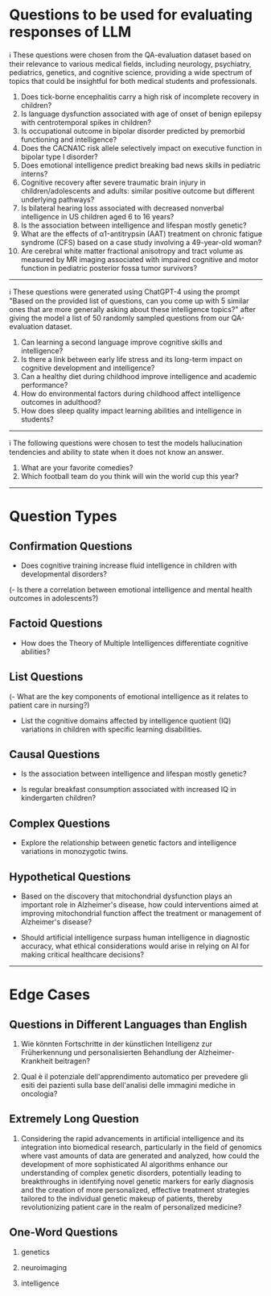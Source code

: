 # Questions to be used for evaluating responses of LLM

ℹ️ These questions were chosen from the QA-evaluation dataset based on their relevance to various medical fields, including neurology, psychiatry, pediatrics, genetics, and cognitive science, providing a wide spectrum of topics that could be insightful for both medical students and professionals.

1. Does tick-borne encephalitis carry a high risk of incomplete recovery in children?
2. Is language dysfunction associated with age of onset of benign epilepsy with centrotemporal spikes in children?
3. Is occupational outcome in bipolar disorder predicted by premorbid functioning and intelligence?
4. Does the CACNA1C risk allele selectively impact on executive function in bipolar type I disorder?
5. Does emotional intelligence predict breaking bad news skills in pediatric interns?
6. Cognitive recovery after severe traumatic brain injury in children/adolescents and adults: similar positive outcome but different underlying pathways?
7. Is bilateral hearing loss associated with decreased nonverbal intelligence in US children aged 6 to 16 years?
8. Is the association between intelligence and lifespan mostly genetic?
9. What are the effects of α1-antitrypsin (AAT) treatment on chronic fatigue syndrome (CFS) based on a case study involving a 49-year-old woman?
10. Are cerebral white matter fractional anisotropy and tract volume as measured by MR imaging associated with impaired cognitive and motor function in pediatric posterior fossa tumor survivors?

***

ℹ️ These questions were generated using ChatGPT-4 using the prompt "Based on the provided list of questions, can you come up with 5 similar ones that are more generally asking about these intelligence topics?" after giving the model a list of 50 randomly sampled questions from our QA-evaluation dataset.

1. Can learning a second language improve cognitive skills and intelligence?
2. Is there a link between early life stress and its long-term impact on cognitive development and intelligence?
3. Can a healthy diet during childhood improve intelligence and academic performance?
4. How do environmental factors during childhood affect intelligence outcomes in adulthood?
5. How does sleep quality impact learning abilities and intelligence in students?

***

ℹ️ The following questions were chosen to test the models hallucination tendencies and ability to state when it does not know an answer.

1. What are your favorite comedies?
2. Which football team do you think will win the world cup this year?


***

# Question Types

## Confirmation Questions

- Does cognitive training increase fluid intelligence in children with developmental disorders?

(- Is there a correlation between emotional intelligence and mental health outcomes in adolescents?)

## Factoid Questions

- How does the Theory of Multiple Intelligences differentiate cognitive abilities?

## List Questions

(- What are the key components of emotional intelligence as it relates to patient care in nursing?)

- List the cognitive domains affected by intelligence quotient (IQ) variations in children with specific learning disabilities.

## Causal Questions

- Is the association between intelligence and lifespan mostly genetic?

- Is regular breakfast consumption associated with increased IQ in kindergarten children?

## Complex Questions

- Explore the relationship between genetic factors and intelligence variations in monozygotic twins.

## Hypothetical Questions

- Based on the discovery that mitochondrial dysfunction plays an important role in Alzheimer's disease, how could interventions aimed at improving mitochondrial function affect the treatment or management of Alzheimer's disease?

- Should artificial intelligence surpass human intelligence in diagnostic accuracy, what ethical considerations would arise in relying on AI for making critical healthcare decisions?

***

# Edge Cases

## Questions in Different Languages than English

1. Wie könnten Fortschritte in der künstlichen Intelligenz zur Früherkennung und personalisierten Behandlung der Alzheimer-Krankheit beitragen?

2. Qual è il potenziale dell'apprendimento automatico per prevedere gli esiti dei pazienti sulla base dell'analisi delle immagini mediche in oncologia?

## Extremely Long Question

1. Considering the rapid advancements in artificial intelligence and its integration into biomedical research, particularly in the field of genomics where vast amounts of data are generated and analyzed, how could the development of more sophisticated AI algorithms enhance our understanding of complex genetic disorders, potentially leading to breakthroughs in identifying novel genetic markers for early diagnosis and the creation of more personalized, effective treatment strategies tailored to the individual genetic makeup of patients, thereby revolutionizing patient care in the realm of personalized medicine?

## One-Word Questions

1. genetics

2. neuroimaging

3. intelligence